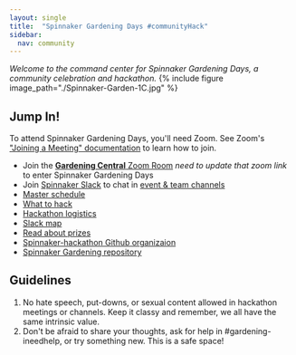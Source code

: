 ```yaml
---
layout: single
title:  "Spinnaker Gardening Days #communityHack"
sidebar:
  nav: community
---
```

_Welcome to the command center for Spinnaker Gardening Days, a community celebration and hackathon._
{%
  include
  figure
  image_path="./Spinnaker-Garden-1C.jpg"
%}
## Jump In!
To attend Spinnaker Gardening Days, you'll need Zoom. See Zoom's ["Joining a Meeting" documentation](https://support.zoom.us/hc/en-us/articles/201362193-Joining-a-Meeting) to learn how to join.

* Join the [__Gardening Central__ Zoom Room](https://armory.zoom.us/j/4083689830) _need to update that zoom link_ to enter Spinnaker Gardening Days
* Join [Spinnaker Slack](https://join.spinnaker.io) to chat in [event & team channels](slack-map.md)
* [Master schedule](schedule.md)
* [What to hack](what-to-hack.md)
* [Hackathon logistics](hack-logistics.md)
* [Slack map](slack-map.md)
* [Read about prizes](prizes.md)
* [Spinnaker-hackathon Github organizaion](https://github.com/spinnaker-hackathon)
* [Spinnaker Gardening repository](https://github.com/spinnaker-hackathon/gardening)


## Guidelines
1. No hate speech, put-downs, or sexual content allowed in hackathon meetings or channels. Keep it classy and remember, we all have the same intrinsic value.
2. Don't be afraid to share your thoughts, ask for help in #gardening-ineedhelp, or try something new. This is a safe space!
